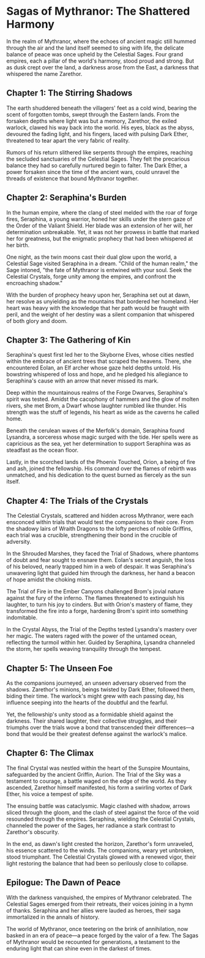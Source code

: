 # Sagas of Mythranor: The Shattered Harmony

In the realm of Mythranor, where the echoes of ancient magic still hummed through the air and the land itself seemed to sing with life, the delicate balance of peace was once upheld by the Celestial Sages. Four grand empires, each a pillar of the world's harmony, stood proud and strong. But as dusk crept over the land, a darkness arose from the East, a darkness that whispered the name Zarethor.

## Chapter 1: The Stirring Shadows

The earth shuddered beneath the villagers' feet as a cold wind, bearing the scent of forgotten tombs, swept through the Eastern lands. From the forsaken depths where light was but a memory, Zarethor, the exiled warlock, clawed his way back into the world. His eyes, black as the abyss, devoured the fading light, and his fingers, laced with pulsing Dark Ether, threatened to tear apart the very fabric of reality.

Rumors of his return slithered like serpents through the empires, reaching the secluded sanctuaries of the Celestial Sages. They felt the precarious balance they had so carefully nurtured begin to falter. The Dark Ether, a power forsaken since the time of the ancient wars, could unravel the threads of existence that bound Mythranor together.

## Chapter 2: Seraphina's Burden

In the human empire, where the clang of steel melded with the roar of forge fires, Seraphina, a young warrior, honed her skills under the stern gaze of the Order of the Valiant Shield. Her blade was an extension of her will, her determination unbreakable. Yet, it was not her prowess in battle that marked her for greatness, but the enigmatic prophecy that had been whispered at her birth.

One night, as the twin moons cast their dual glow upon the world, a Celestial Sage visited Seraphina in a dream. "Child of the human realm," the Sage intoned, "the fate of Mythranor is entwined with your soul. Seek the Celestial Crystals, forge unity among the empires, and confront the encroaching shadow."

With the burden of prophecy heavy upon her, Seraphina set out at dawn, her resolve as unyielding as the mountains that bordered her homeland. Her heart was heavy with the knowledge that her path would be fraught with peril, and the weight of her destiny was a silent companion that whispered of both glory and doom.

## Chapter 3: The Gathering of Kin

Seraphina's quest first led her to the Skyborne Elves, whose cities nestled within the embrace of ancient trees that scraped the heavens. There, she encountered Eolan, an Elf archer whose gaze held depths untold. His bowstring whispered of loss and hope, and he pledged his allegiance to Seraphina's cause with an arrow that never missed its mark.

Deep within the mountainous realms of the Forge Dwarves, Seraphina's spirit was tested. Amidst the cacophony of hammers and the glow of molten rivers, she met Brom, a Dwarf whose laughter rumbled like thunder. His strength was the stuff of legends, his heart as wide as the caverns he called home.

Beneath the cerulean waves of the Merfolk's domain, Seraphina found Lysandra, a sorceress whose magic surged with the tide. Her spells were as capricious as the sea, yet her determination to support Seraphina was as steadfast as the ocean floor.

Lastly, in the scorched lands of the Phoenix Touched, Orion, a being of fire and ash, joined the fellowship. His command over the flames of rebirth was unmatched, and his dedication to the quest burned as fiercely as the sun itself.

## Chapter 4: The Trials of the Crystals

The Celestial Crystals, scattered and hidden across Mythranor, were each ensconced within trials that would test the companions to their core. From the shadowy lairs of Wraith Dragons to the lofty perches of noble Griffins, each trial was a crucible, strengthening their bond in the crucible of adversity.

In the Shrouded Marshes, they faced the Trial of Shadows, where phantoms of doubt and fear sought to ensnare them. Eolan's secret anguish, the loss of his beloved, nearly trapped him in a web of despair. It was Seraphina's unwavering light that guided him through the darkness, her hand a beacon of hope amidst the choking mists.

The Trial of Fire in the Ember Canyons challenged Brom's jovial nature against the fury of the inferno. The flames threatened to extinguish his laughter, to turn his joy to cinders. But with Orion's mastery of flame, they transformed the fire into a forge, hardening Brom's spirit into something indomitable.

In the Crystal Abyss, the Trial of the Depths tested Lysandra's mastery over her magic. The waters raged with the power of the untamed ocean, reflecting the turmoil within her. Guided by Seraphina, Lysandra channeled the storm, her spells weaving tranquility through the tempest.

## Chapter 5: The Unseen Foe

As the companions journeyed, an unseen adversary observed from the shadows. Zarethor's minions, beings twisted by Dark Ether, followed them, biding their time. The warlock's might grew with each passing day, his influence seeping into the hearts of the doubtful and the fearful.

Yet, the fellowship's unity stood as a formidable shield against the darkness. Their shared laughter, their collective struggles, and their triumphs over the trials wove a bond that transcended their differences—a bond that would be their greatest defense against the warlock's malice.

## Chapter 6: The Climax

The final Crystal was nestled within the heart of the Sunspire Mountains, safeguarded by the ancient Griffin, Aurion. The Trial of the Sky was a testament to courage, a battle waged on the edge of the world. As they ascended, Zarethor himself manifested, his form a swirling vortex of Dark Ether, his voice a tempest of spite.

The ensuing battle was cataclysmic. Magic clashed with shadow, arrows sliced through the gloom, and the clash of steel against the force of the void resounded through the empires. Seraphina, wielding the Celestial Crystals, channeled the power of the Sages, her radiance a stark contrast to Zarethor's obscurity.

In the end, as dawn's light crested the horizon, Zarethor's form unraveled, his essence scattered to the winds. The companions, weary yet unbroken, stood triumphant. The Celestial Crystals glowed with a renewed vigor, their light restoring the balance that had been so perilously close to collapse.

## Epilogue: The Dawn of Peace

With the darkness vanquished, the empires of Mythranor celebrated. The Celestial Sages emerged from their retreats, their voices joining in a hymn of thanks. Seraphina and her allies were lauded as heroes, their saga immortalized in the annals of history.

The world of Mythranor, once teetering on the brink of annihilation, now basked in an era of peace—a peace forged by the valor of a few. The Sagas of Mythranor would be recounted for generations, a testament to the enduring light that can shine even in the darkest of times.